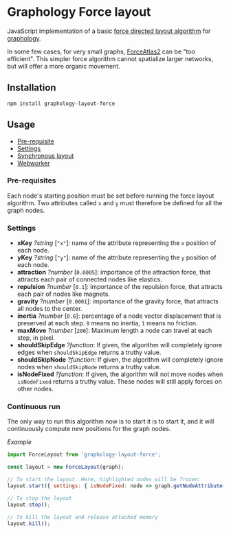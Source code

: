 # Graphology Force layout

JavaScript implementation of a basic [force directed layout algorithm](https://en.wikipedia.org/wiki/Force-directed_graph_drawing) for [graphology](https://graphology.github.io).

In some few cases, for very small graphs, [ForceAtlas2](https://journals.plos.org/plosone/article?id=10.1371/journal.pone.0098679) can be "too efficient". This simpler force algorithm cannot spatialize larger networks, but will offer a more organic movement.

## Installation

```
npm install graphology-layout-force
```

## Usage

- [Pre-requisite](#pre-requisite)
- [Settings](#settings)
- [Synchronous layout](#synchronous-layout)
- [Webworker](#webworker)

### Pre-requisites

Each node's starting position must be set before running the force layout algorithm. Two attributes called `x` and `y` must therefore be defined for all the graph nodes.

### Settings

- **xKey** _?string_ [`"x"`]: name of the attribute representing the `x` position of each node.
- **yKey** _?string_ [`"y"`]: name of the attribute representing the `y` position of each node.
- **attraction** _?number_ [`0.0005`]: importance of the attraction force, that attracts each pair of connected nodes like elastics.
- **repulsion** _?number_ [`0.1`]: importance of the repulsion force, that attracts each pair of nodes like magnets.
- **gravity** _?number_ [`0.0001`]: importance of the gravity force, that attracts all nodes to the center.
- **inertia** _?number_ [`0.6`]: percentage of a node vector displacement that is preserved at each step. `0` means no inertia, `1` means no friction.
- **maxMove** _?number_ [`200`]: Maximum length a node can travel at each step, in pixel.
- **shouldSkipEdge** _?function_: If given, the algorithm will completely ignore edges when `shouldSkipEdge` returns a truthy value.
- **shouldSkipNode** _?function_: If given, the algorithm will completely ignore nodes when `shouldSkipNode` returns a truthy value.
- **isNodeFixed** _?function_: If given, the algorithm will not move nodes when `isNodeFixed` returns a truthy value. These nodes will still apply forces on other nodes.

### Continuous run

The only way to run this algorithm now is to start it is to start it, and it will continuously compute new positions for the graph nodes.

_Example_

```js
import ForceLayout from 'graphology-layout-force';

const layout = new ForceLayout(graph);

// To start the layout. Here, highlighted nodes will be frozen:
layout.start({ settings: { isNodeFixed: node => graph.getNodeAttribute(node, "highlighted") } });

// To stop the layout
layout.stop();

// To kill the layout and release attached memory
layout.kill();
```
